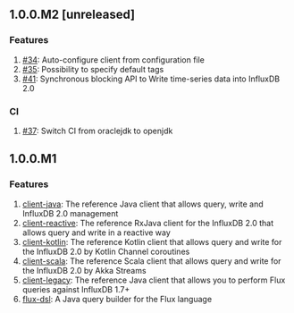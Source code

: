 ## 1.0.0.M2 [unreleased]

### Features
1. [#34](https://github.com/bonitoo-io/influxdb-client-java/issues/34): Auto-configure client from configuration file
1. [#35](https://github.com/bonitoo-io/influxdb-client-java/issues/35): Possibility to specify default tags
1. [#41](https://github.com/bonitoo-io/influxdb-client-java/issues/41): Synchronous blocking API to Write time-series data into InfluxDB 2.0

### CI
1. [#37](https://github.com/bonitoo-io/influxdb-client-java/issues/37): Switch CI from oraclejdk to openjdk 

## 1.0.0.M1

### Features
1. [client-java](https://github.com/bonitoo-io/influxdb-client-java/tree/master/client#influxdb-client-java): The reference Java client that allows query, write and InfluxDB 2.0 management
1. [client-reactive](https://github.com/bonitoo-io/influxdb-client-java/tree/master/client-reactive#influxdb-client-reactive): The reference RxJava client for the InfluxDB 2.0 that allows query and write in a reactive way
1. [client-kotlin](https://github.com/bonitoo-io/influxdb-client-java/tree/master/client-kotlin#influxdb-client-kotlin): The reference Kotlin client that allows query and write for the InfluxDB 2.0 by Kotlin Channel coroutines
1. [client-scala](https://github.com/bonitoo-io/influxdb-client-java/tree/master/client-scala#influxdb-client-scala): The reference Scala client that allows query and write for the InfluxDB 2.0 by Akka Streams
1. [client-legacy](https://github.com/bonitoo-io/influxdb-client-java/tree/master/client-legacy#influxdb-client-flux):  The reference Java client that allows you to perform Flux queries against InfluxDB 1.7+
1. [flux-dsl](https://github.com/bonitoo-io/influxdb-client-java/tree/master/flux-dsl#flux-dsl): A Java query builder for the Flux language
